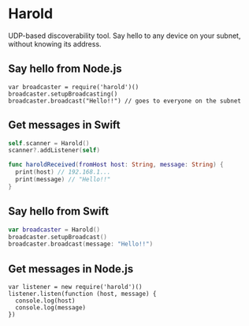 # Harold

UDP-based discoverability tool. Say hello to any device on your subnet, without knowing its address.

## Say hello from Node.js

```node
var broadcaster = require('harold')()
broadcaster.setupBroadcasting()
broadcaster.broadcast("Hello!!") // goes to everyone on the subnet
```

## Get messages in Swift

```Swift
self.scanner = Harold()
scanner?.addListener(self)

func haroldReceived(fromHost host: String, message: String) {
  print(host) // 192.168.1...
  print(message) // "Hello!!"
}
```
    
## Say hello from Swift

```Swift
var broadcaster = Harold()
broadcaster.setupBroadcast()
broadcaster.broadcast(message: "Hello!!")
```

## Get messages in Node.js

```node
var listener = new require('harold')()
listener.listen(function (host, message) {
  console.log(host)
  console.log(message)
})
```
